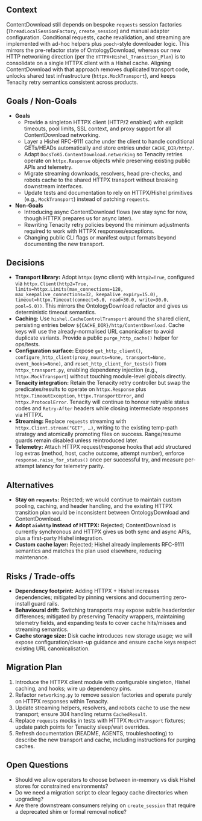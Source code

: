 ## Context
ContentDownload still depends on bespoke `requests` session factories (`ThreadLocalSessionFactory`, `create_session`) and manual adapter configuration. Conditional requests, cache revalidation, and streaming are implemented with ad-hoc helpers plus `pooch`-style downloader logic. This mirrors the pre-refactor state of OntologyDownload, whereas our new HTTP networking direction (per the `HTTPX+Hishel_Transition_Plan`) is to consolidate on a single HTTPX client with a Hishel cache. Aligning ContentDownload with that approach removes duplicated transport code, unlocks shared test infrastructure (`httpx.MockTransport`), and keeps Tenacity retry semantics consistent across products.

## Goals / Non-Goals
- **Goals**
  - Provide a singleton HTTPX client (HTTP/2 enabled) with explicit timeouts, pool limits, SSL context, and proxy support for all ContentDownload networking.
  - Layer a Hishel RFC-9111 cache under the client to handle conditional GETs/HEADs automatically and store entries under `CACHE_DIR/http/`.
  - Adapt `DocsToKG.ContentDownload.networking` so Tenacity retries operate on `httpx.Response` objects while preserving existing public APIs and telemetry.
  - Migrate streaming downloads, resolvers, head pre-checks, and robots cache to the shared HTTPX transport without breaking downstream interfaces.
  - Update tests and documentation to rely on HTTPX/Hishel primitives (e.g., `MockTransport`) instead of patching `requests`.
- **Non-Goals**
  - Introducing async ContentDownload flows (we stay sync for now, though HTTPX prepares us for async later).
  - Rewriting Tenacity retry policies beyond the minimum adjustments required to work with HTTPX responses/exceptions.
  - Changing public CLI flags or manifest output formats beyond documenting the new transport.

## Decisions
- **Transport library:** Adopt `httpx` (sync client) with `http2=True`, configured via `httpx.Client(http2=True, limits=httpx.Limits(max_connections=128, max_keepalive_connections=32, keepalive_expiry=15.0), timeout=httpx.Timeout(connect=5.0, read=30.0, write=30.0, pool=5.0))`. This mirrors the OntologyDownload refactor and gives us deterministic timeout semantics.
- **Caching:** Use `hishel.CacheControlTransport` around the shared client, persisting entries below `${CACHE_DIR}/http/ContentDownload`. Cache keys will use the already-normalised URL canonicaliser to avoid duplicate variants. Provide a public `purge_http_cache()` helper for ops/tests.
- **Configuration surface:** Expose `get_http_client()`, `configure_http_client(proxy_mounts=None, transport=None, event_hooks=None)`, and `reset_http_client_for_tests()` from `httpx_transport.py`, enabling dependency injection (e.g., `httpx.MockTransport`) without touching module-level globals directly.
- **Tenacity integration:** Retain the Tenacity retry controller but swap the predicates/results to operate on `httpx.Response` plus `httpx.TimeoutException`, `httpx.TransportError`, and `httpx.ProtocolError`. Tenacity will continue to honour retryable status codes and `Retry-After` headers while closing intermediate responses via HTTPX.
- **Streaming:** Replace `requests` streaming with `httpx.Client.stream("GET", …)`, writing to the existing temp-path strategy and atomically promoting files on success. Range/resume guards remain disabled unless reintroduced later.
- **Telemetry:** Attach HTTPX request/response hooks that add structured log extras (method, host, cache outcome, attempt number), enforce `response.raise_for_status()` once per successful try, and measure per-attempt latency for telemetry parity.

## Alternatives
- **Stay on `requests`:** Rejected; we would continue to maintain custom pooling, caching, and header handling, and the existing HTTPX transition plan would be inconsistent between OntologyDownload and ContentDownload.
- **Adopt `aiohttp` instead of HTTPX:** Rejected; ContentDownload is currently synchronous and HTTPX gives us both sync and async APIs, plus a first-party Hishel integration.
- **Custom cache layer:** Rejected; Hishel already implements RFC-9111 semantics and matches the plan used elsewhere, reducing maintenance.

## Risks / Trade-offs
- **Dependency footprint:** Adding HTTPX + Hishel increases dependencies; mitigated by pinning versions and documenting zero-install guard rails.
- **Behavioural drift:** Switching transports may expose subtle header/order differences; mitigated by preserving Tenacity wrappers, maintaining telemetry fields, and expanding tests to cover cache hits/misses and streaming semantics.
- **Cache storage size:** Disk cache introduces new storage usage; we will expose configuration/clean-up guidance and ensure cache keys respect existing URL canonicalisation.

## Migration Plan
1. Introduce the HTTPX client module with configurable singleton, Hishel caching, and hooks; wire up dependency pins.
2. Refactor `networking.py` to remove session factories and operate purely on HTTPX responses within Tenacity.
3. Update streaming helpers, resolvers, and robots cache to use the new transport; ensure 304 handling returns `CachedResult`.
4. Replace `requests` mocks in tests with HTTPX `MockTransport` fixtures; update patch points for Tenacity sleep/wait overrides.
5. Refresh documentation (README, AGENTS, troubleshooting) to describe the new transport and cache, including instructions for purging caches.

## Open Questions
- Should we allow operators to choose between in-memory vs disk Hishel stores for constrained environments?
- Do we need a migration script to clear legacy cache directories when upgrading?
- Are there downstream consumers relying on `create_session` that require a deprecated shim or formal removal notice?
